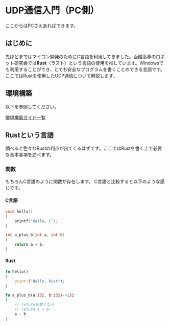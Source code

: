 # UDP通信入門（PC側）
ここからはPCさえあればできます。

## はじめに
先ほどまではマイコン開発のためにC言語を利用してきました。函館高専のロボット研究会では**Rust**（ラスト）という言語の使用を推しています。Windowsでも利用することができ、とても安全なプログラムを書くことのできる言語です。ここではRustを使用したUDP通信について解説します。

## 環境構築
以下を参照してください。

[環境構築ガイド一覧](../setup_env/index.md)

## Rustという言語
調べると色々なRustの利点が出てくるはずです。ここではRustを書く上で必要な基本事項を述べます。

### 関数
もちろんC言語のように関数が存在します。
C言語と比較すると以下のような感じです。
#### C言語
```c
void hello()
{
    printf("Hello, C");
}

int a_plus_b(int a, int b)
{
    return a + b;
}
```

#### Rust
```rs
fn hello()
{
    print!("Hello, Rust");
}

fn a_plus_b(a:i32, b:i32)->i32
{
    // returnを書くなら
    // return a + b;
    a + b
}
```

